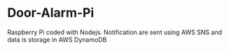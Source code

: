 # Door-Alarm-Pi
Raspberry Pi coded with Nodejs. Notification are sent using AWS SNS and data is storage in AWS DynamoDB

